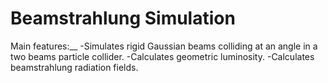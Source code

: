 # Beamstrahlung Simulation

Main features:__
-Simulates rigid Gaussian beams colliding at an angle in a two beams particle collider.
-Calculates geometric luminosity. 
-Calculates beamstrahlung radiation fields.
